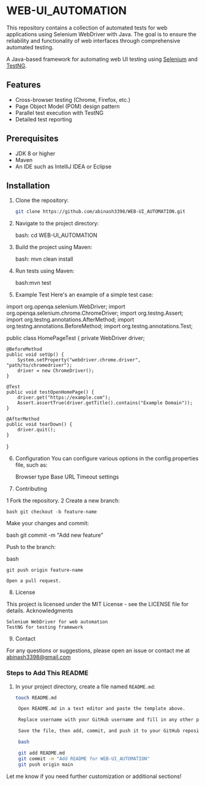 # WEB-UI_AUTOMATION
This repository contains a collection of automated tests for web applications using Selenium WebDriver with Java. The goal is to ensure the reliability and functionality of web interfaces through comprehensive automated testing.


A Java-based framework for automating web UI testing using [Selenium](https://www.selenium.dev/) and [TestNG](https://testng.org/).

## Features

- Cross-browser testing (Chrome, Firefox, etc.)
- Page Object Model (POM) design pattern
- Parallel test execution with TestNG
- Detailed test reporting

## Prerequisites

- JDK 8 or higher
- Maven
- An IDE such as IntelliJ IDEA or Eclipse

## Installation

1. Clone the repository:
   ```bash
   git clone https://github.com/abinash3398/WEB-UI_AUTOMATION.git

2.  Navigate to the project directory:

      bash: cd WEB-UI_AUTOMATION

3.  Build the project using Maven:

      bash: mvn clean install

4.  Run tests using Maven:

      bash:mvn test

5.  Example Test
Here's an example of a simple test case:

import org.openqa.selenium.WebDriver;
import org.openqa.selenium.chrome.ChromeDriver;
import org.testng.Assert;
import org.testng.annotations.AfterMethod;
import org.testng.annotations.BeforeMethod;
import org.testng.annotations.Test;

public class HomePageTest {
    private WebDriver driver;

    @BeforeMethod
    public void setUp() {
        System.setProperty("webdriver.chrome.driver", "path/to/chromedriver");
        driver = new ChromeDriver();
    }

    @Test
    public void testOpenHomePage() {
        driver.get("https://example.com");
        Assert.assertTrue(driver.getTitle().contains("Example Domain"));
    }

    @AfterMethod
    public void tearDown() {
        driver.quit();
    }
}

6.  Configuration
You can configure various options in the config.properties file, such as:

    Browser type
    Base URL
    Timeout settings

7.  Contributing

   1 Fork the repository.
   2 Create a new branch:

    bash git checkout -b feature-name

Make your changes and commit:

bash git commit -m "Add new feature"

Push to the branch:

bash

    git push origin feature-name

    Open a pull request.

8.  License
   
This project is licensed under the MIT License - see the LICENSE file for details.
Acknowledgments

    Selenium WebDriver for web automation
    TestNG for testing framework

9.  Contact

For any questions or suggestions, please open an issue or contact me at abinash3398@gmail.com


### Steps to Add This README

1. In your project directory, create a file named `README.md`:
   ```bash
   touch README.md

    Open README.md in a text editor and paste the template above.

    Replace username with your GitHub username and fill in any other project-specific details.

    Save the file, then add, commit, and push it to your GitHub repository:

    bash

    git add README.md
    git commit -m "Add README for WEB-UI_AUTOMATION"
    git push origin main

Let me know if you need further customization or additional sections!

